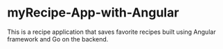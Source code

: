 # myRecipe-App-with-Angular
This is a recipe application that saves favorite recipes built using Angular framework and Go on the backend.
